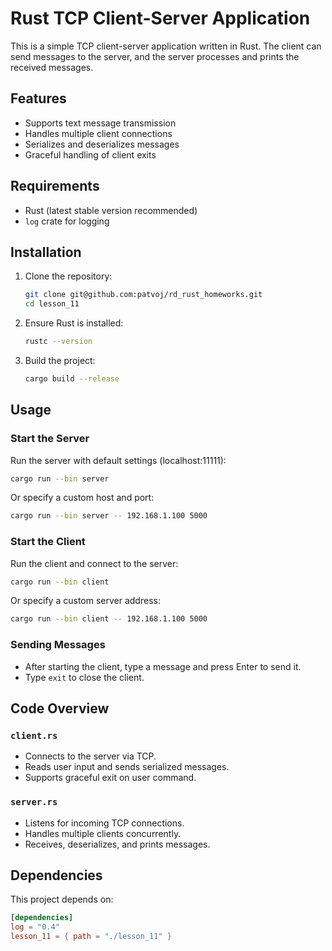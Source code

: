 # Rust TCP Client-Server Application

This is a simple TCP client-server application written in Rust. The client can send messages to the server, and the server processes and prints the received messages.

## Features

- Supports text message transmission
- Handles multiple client connections
- Serializes and deserializes messages
- Graceful handling of client exits

## Requirements

- Rust (latest stable version recommended)
- `log` crate for logging

## Installation

1. Clone the repository:
   ```sh
   git clone git@github.com:patvoj/rd_rust_homeworks.git
   cd lesson_11
   ```
2. Ensure Rust is installed:
   ```sh
   rustc --version
   ```
3. Build the project:
   ```sh
   cargo build --release
   ```

## Usage

### Start the Server

Run the server with default settings (localhost:11111):

```sh
cargo run --bin server
```

Or specify a custom host and port:

```sh
cargo run --bin server -- 192.168.1.100 5000
```

### Start the Client

Run the client and connect to the server:

```sh
cargo run --bin client
```

Or specify a custom server address:

```sh
cargo run --bin client -- 192.168.1.100 5000
```

### Sending Messages

- After starting the client, type a message and press Enter to send it.
- Type `exit` to close the client.

## Code Overview

### `client.rs`

- Connects to the server via TCP.
- Reads user input and sends serialized messages.
- Supports graceful exit on user command.

### `server.rs`

- Listens for incoming TCP connections.
- Handles multiple clients concurrently.
- Receives, deserializes, and prints messages.

## Dependencies

This project depends on:

```toml
[dependencies]
log = "0.4"
lesson_11 = { path = "./lesson_11" }
```
